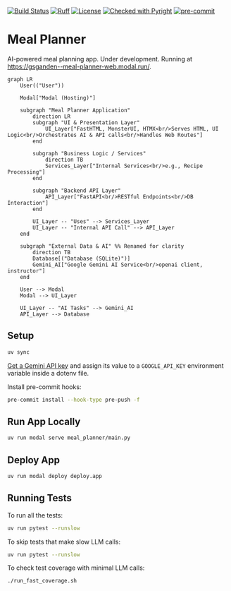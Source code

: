 [![Build Status](https://github.com/gsganden/meal_planner/actions/workflows/ci_cd.yml/badge.svg)](https://github.com/gsganden/meal_planner/actions/workflows/ci_cd.yml)
[![Ruff](https://img.shields.io/endpoint?url=https://raw.githubusercontent.com/astral-sh/ruff/main/assets/badge/v2.json)](https://github.com/astral-sh/ruff)
[![License](https://img.shields.io/badge/License-Apache_2.0-blue.svg)](https://opensource.org/licenses/Apache-2.0)
[![Checked with Pyright](https://img.shields.io/badge/type_checked-pyright-blue)](https://github.com/microsoft/pyright)
[![pre-commit](https://img.shields.io/badge/pre--commit-enabled-brightgreen?logo=pre-commit)](https://github.com/pre-commit/pre-commit)

# Meal Planner

AI-powered meal planning app. Under development. Running at https://gsganden--meal-planner-web.modal.run/.


```mermaid
graph LR
    User(("User"))

    Modal["Modal (Hosting)"]

    subgraph "Meal Planner Application"
        direction LR
        subgraph "UI & Presentation Layer"
            UI_Layer["FastHTML, MonsterUI, HTMX<br/>Serves HTML, UI Logic<br/>Orchestrates AI & API calls<br/>Handles Web Routes"]
        end

        subgraph "Business Logic / Services"
            direction TB
            Services_Layer["Internal Services<br/>e.g., Recipe Processing"]
        end

        subgraph "Backend API Layer"
            API_Layer["FastAPI<br/>RESTful Endpoints<br/>DB Interaction"]
        end

        UI_Layer -- "Uses" --> Services_Layer
        UI_Layer -- "Internal API Call" --> API_Layer
    end

    subgraph "External Data & AI" %% Renamed for clarity
        direction TB
        Database[("Database (SQLite)")]
        Gemini_AI["Google Gemini AI Service<br/>openai client, instructor"]
    end

    User --> Modal
    Modal --> UI_Layer

    UI_Layer -- "AI Tasks" --> Gemini_AI
    API_Layer --> Database
```

## Setup

```bash
uv sync
```

[Get a Gemini API key](https://aistudio.google.com/apikey) and assign its value to a `GOOGLE_API_KEY` environment variable inside a dotenv file.

Install pre-commit hooks:

```bash
pre-commit install --hook-type pre-push -f
```

## Run App Locally

```bash
uv run modal serve meal_planner/main.py
```

## Deploy App

```bash
uv run modal deploy deploy.app
```

## Running Tests

To run all the tests:

```bash
uv run pytest --runslow
```

To skip tests that make slow LLM calls:

```bash
uv run pytest --runslow
```

To check test coverage with minimal LLM calls:

```bash
./run_fast_coverage.sh
```
